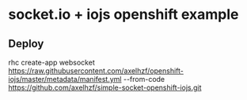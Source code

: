 # socket.io + iojs openshift example

## Deploy

rhc create-app websocket https://raw.githubusercontent.com/axelhzf/openshift-iojs/master/metadata/manifest.yml --from-code https://github.com/axelhzf/simple-socket-openshift-iojs.git